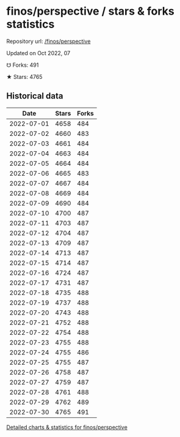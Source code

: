 # finos/perspective / stars & forks statistics

Repository url: [/finos/perspective](https://github.com/finos/perspective)

Updated on Oct 2022, 07

☋ Forks: 491

★ Stars: 4765

## Historical data
| Date | Stars | Forks |
|------|-------|-------|
| 2022-07-01 | 4658 | 484 | 
| 2022-07-02 | 4660 | 483 | 
| 2022-07-03 | 4661 | 484 | 
| 2022-07-04 | 4663 | 484 | 
| 2022-07-05 | 4664 | 484 | 
| 2022-07-06 | 4665 | 483 | 
| 2022-07-07 | 4667 | 484 | 
| 2022-07-08 | 4669 | 484 | 
| 2022-07-09 | 4690 | 484 | 
| 2022-07-10 | 4700 | 487 | 
| 2022-07-11 | 4703 | 487 | 
| 2022-07-12 | 4704 | 487 | 
| 2022-07-13 | 4709 | 487 | 
| 2022-07-14 | 4713 | 487 | 
| 2022-07-15 | 4714 | 487 | 
| 2022-07-16 | 4724 | 487 | 
| 2022-07-17 | 4731 | 487 | 
| 2022-07-18 | 4735 | 488 | 
| 2022-07-19 | 4737 | 488 | 
| 2022-07-20 | 4743 | 488 | 
| 2022-07-21 | 4752 | 488 | 
| 2022-07-22 | 4754 | 488 | 
| 2022-07-23 | 4755 | 488 | 
| 2022-07-24 | 4755 | 486 | 
| 2022-07-25 | 4755 | 487 | 
| 2022-07-26 | 4758 | 487 | 
| 2022-07-27 | 4759 | 487 | 
| 2022-07-28 | 4761 | 488 | 
| 2022-07-29 | 4762 | 489 | 
| 2022-07-30 | 4765 | 491 | 


[Detailed charts & statistics for finos/perspective](https://reviewgithub.com/rep/finos/perspective)
